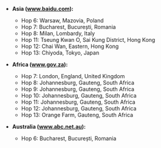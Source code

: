 
- **Asia (www.baidu.com):**
  - Hop 6: Warsaw, Mazovia, Poland
  - Hop 7: Bucharest, București, Romania
  - Hop 8: Milan, Lombardy, Italy
  - Hop 11: Tseung Kwan O, Sai Kung District, Hong Kong
  - Hop 12: Chai Wan, Eastern, Hong Kong
  - Hop 13: Chiyoda, Tokyo, Japan

- **Africa (www.gov.za):**
  - Hop 7: London, England, United Kingdom
  - Hop 8: Johannesburg, Gauteng, South Africa
  - Hop 9: Johannesburg, Gauteng, South Africa
  - Hop 10: Johannesburg, Gauteng, South Africa
  - Hop 11: Johannesburg, Gauteng, South Africa
  - Hop 12: Johannesburg, Gauteng, South Africa
  - Hop 13: Orange Farm, Gauteng, South Africa

- **Australia (www.abc.net.au):**
  - Hop 6: Bucharest, București, Romania
